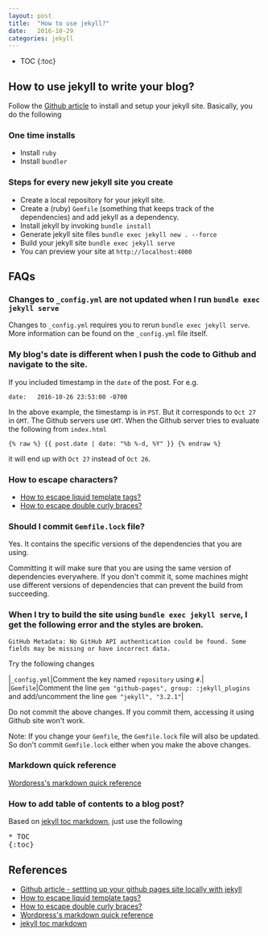```yaml
---
layout: post
title:  "How to use jekyll?"
date:   2016-10-29
categories: jekyll
---
```

* TOC
{:toc}

## How to use jekyll to write your blog?

Follow the [Github article](https://help.github.com/articles/setting-up-your-github-pages-site-locally-with-jekyll/) to install and setup your jekyll site. Basically, you do the following

### One time installs
* Install `ruby`
* Install `bundler`

### Steps for every new jekyll site you create
* Create a local repository for your jekyll site.
* Create a (ruby) `Gemfile` (something that keeps track of the dependencies) and add jekyll as a dependency.
* Install jekyll by invoking `bundle install`
* Generate jekyll site files `bundle exec jekyll new . --force`
* Build your jekyll site `bundle exec jekyll serve`
* You can preview your site at `http://localhost:4000`

## FAQs

### Changes to `_config.yml` are not updated when I run `bundle exec jekyll serve`
Changes to `_config.yml` requires you to rerun `bundle exec jekyll serve`. More information can be found on the `_config.yml` file itself.

### My blog's date is different when I push the code to Github and navigate to the site.
If you included timestamp in the `date` of the post. For e.g.

```
date:   2016-10-26 23:53:00 -0700
```

In the above example, the timestamp is in `PST`. But it corresponds to `Oct 27` in `GMT`. The Github servers use `GMT`. When the Github server tries to evaluate the following from `index.html`

```
{% raw %} {{ post.date | date: "%b %-d, %Y" }} {% endraw %}
```

it will end up with `Oct 27` instead of `Oct 26`.

### How to escape characters?
* [How to escape liquid template tags?](http://stackoverflow.com/a/5866429)
* [How to escape double curly braces?](http://stackoverflow.com/a/24102537)

### Should I commit `Gemfile.lock` file?
Yes. It contains the specific versions of the dependencies that you are using.

Committing it will make sure that you are using the same version of dependencies everywhere. If you don't commit it, some machines might use different versions of dependencies that can prevent the build from succeeding.

### When I try to build the site using `bundle exec jekyll serve`, I get the following error and the styles are broken.
```
GitHub Metadata: No GitHub API authentication could be found. Some fields may be missing or have incorrect data.
```
Try the following changes

|`_config.yml`|Comment the key named `repository` using `#`.|
|`Gemfile`|Comment the line `gem "github-pages", group: :jekyll_plugins` and add/uncomment the line `gem "jekyll", "3.2.1"`|



Do not commit the above changes. If you commit them, accessing it using Github site won't work.

Note: If you change your `Gemfile`, the `Gemfile.lock` file will also be updated. So don't commit `Gemfile.lock` either when you make the above changes.

### Markdown quick reference
[Wordpress's markdown quick reference](https://en.support.wordpress.com/markdown-quick-reference/)

### How to add table of contents to a blog post?
Based on [jekyll toc markdown](http://www.seanbuscay.com/blog/jekyll-toc-markdown/), just use the following
<pre>
* TOC
{:toc}
</pre>

## References
* [Github article - settting up your github pages site locally with jekyll](https://help.github.com/articles/setting-up-your-github-pages-site-locally-with-jekyll/)
* [How to escape liquid template tags?](http://stackoverflow.com/a/5866429)
* [How to escape double curly braces?](http://stackoverflow.com/a/24102537)
* [Wordpress's markdown quick reference](https://en.support.wordpress.com/markdown-quick-reference/)
* [jekyll toc markdown](http://www.seanbuscay.com/blog/jekyll-toc-markdown/)
